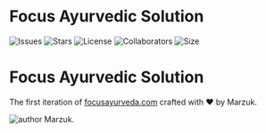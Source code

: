 # Focus Ayurvedic Solution


 
![Issues](https://img.shields.io/github/issues/bgrgv/toruDoc)
![Stars](https://img.shields.io/github/stars/bgrgv/toruDoc)
![License](https://img.shields.io/github/license/bgrgv/toruDoc)
![Collaborators](https://img.shields.io/badge/collaborators-2-red)
![Size](https://img.shields.io/github/repo-size/bgrgv/toruDoc)


<h1 align="">
Focus Ayurvedic Solution
</h1>
<p align="">
The first iteration of <a href="" target="_blank">focusayurveda.com</a> crafted with &hearts; by Marzuk.
</p>
<p align="">
    <img src="https://img.shields.io/badge/author-Marzuk-orange" alt="author Marzuk."/>
</p>
<!-- 
## 🚨 Forking this repo
Many people have contacted me asking if they can use this code for their own websites. The answer to that question is usually "yes", with attribution. There are some cases, such as using this code for a business or something that is greater than a personal project, that we may be less comfortable saying yes to. If in doubt, please don't hesitate to ask us.

We value keeping this site open source, but as you all know, _**plagiarism is bad**_. We spent a non-negligible amount of effort developing, designing, and trying to perfect this iteration of our website, and we are proud of it! All we ask is to not claim this effort as your own. --> 